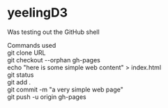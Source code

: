 # yeelingD3
Was testing out the GitHub shell

Commands used <br>
git clone URL <br>
git checkout --orphan gh-pages <br>
echo "here is some simple web content" > index.html <br>
git status  <br>
git add . <br>
git commit -m "a very simple web page" <br>
git push -u origin gh-pages <br>
